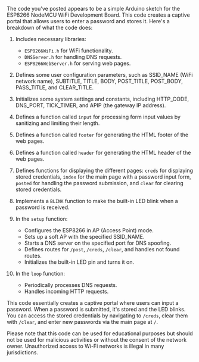 The code you've posted appears to be a simple Arduino sketch for the ESP8266 NodeMCU WiFi Development Board. This code creates a captive portal that allows users to enter a password and stores it. Here's a breakdown of what the code does:

1. Includes necessary libraries:
   - `ESP8266WiFi.h` for WiFi functionality.
   - `DNSServer.h` for handling DNS requests.
   - `ESP8266WebServer.h` for serving web pages.

2. Defines some user configuration parameters, such as SSID_NAME (WiFi network name), SUBTITLE, TITLE, BODY, POST_TITLE, POST_BODY, PASS_TITLE, and CLEAR_TITLE.

3. Initializes some system settings and constants, including HTTP_CODE, DNS_PORT, TICK_TIMER, and APIP (the gateway IP address).

4. Defines a function called `input` for processing form input values by sanitizing and limiting their length.

5. Defines a function called `footer` for generating the HTML footer of the web pages.

6. Defines a function called `header` for generating the HTML header of the web pages.

7. Defines functions for displaying the different pages: `creds` for displaying stored credentials, `index` for the main page with a password input form, `posted` for handling the password submission, and `clear` for clearing stored credentials.

8. Implements a `BLINK` function to make the built-in LED blink when a password is received.

9. In the `setup` function:
   - Configures the ESP8266 in AP (Access Point) mode.
   - Sets up a soft AP with the specified SSID_NAME.
   - Starts a DNS server on the specified port for DNS spoofing.
   - Defines routes for `/post`, `/creds`, `/clear`, and handles not found routes.
   - Initializes the built-in LED pin and turns it on.

10. In the `loop` function:
    - Periodically processes DNS requests.
    - Handles incoming HTTP requests.

This code essentially creates a captive portal where users can input a password. When a password is submitted, it's stored and the LED blinks. You can access the stored credentials by navigating to `/creds`, clear them with `/clear`, and enter new passwords via the main page at `/`.

Please note that this code can be used for educational purposes but should not be used for malicious activities or without the consent of the network owner. Unauthorized access to Wi-Fi networks is illegal in many jurisdictions.
